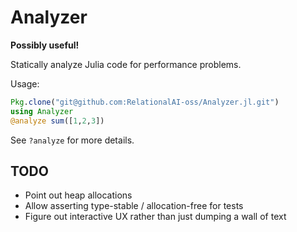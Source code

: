 # Analyzer

__Possibly useful!__

Statically analyze Julia code for performance problems. 

Usage:

``` julia
Pkg.clone("git@github.com:RelationalAI-oss/Analyzer.jl.git")
using Analyzer
@analyze sum([1,2,3])
```

See `?analyze` for more details.

## TODO

* Point out heap allocations
* Allow asserting type-stable / allocation-free for tests
* Figure out interactive UX rather than just dumping a wall of text
